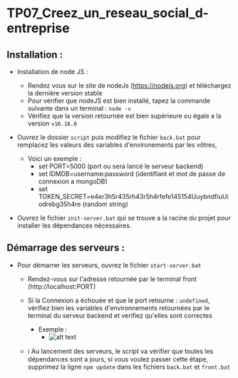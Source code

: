 # TP07_Creez_un_reseau_social_d-entreprise


## Installation :

- Installation de node JS : 

    - Rendez vous sur le site de nodeJs (https://nodejs.org) et téléchargez la dernière version stable
    - Pour vérifier que nodeJS est bien installé, tapez la commande suivante dans un terminal : ```node -v```
    - Vérifiez que la version retournée est bien supérieure ou égale a la version ```v16.16.0``` 
- Ouvrez le dossier ```script``` puis modifiez le fichier ```back.bat``` pour remplacez les  valeurs des variables d'environements par les vôtres, 

    - Voici un exemple :
        - set PORT=5000 (port ou sera lancé le serveur backend)
        - set IDMDB=username:password (identifiant et mot de passe de connexion a mongoDB)
        - set TOKEN_SECRET=e4er3h5r435rh43r5h4rfefe145154UuybndfiuUiodrebg35h4re (random string)

- Ouvrez le fichier ```init-server.bat``` qui se trouve a la racine du projet  pour installer les dépendances nécessaires.

## Démarrage des serveurs :

- Pour démarrer les serveurs, ouvrez le fichier ```start-server.bat```

    - Rendez-vous sur l'adresse retournée par le terminal front (http://localhost:PORT)
    
    - Si la Connexion a échouée et que le port retourne :  ```undefined```, vérifiez bien les variables d'environnements retournées par le terminal du serveur backend et verifiez qu'elles sont correctes
        - Exemple : 
            - ![alt text](https://i.postimg.cc/g0F3Q0rB/Screenshot-1.png)



    - :information_source: Au lancement des serveurs, le script va vérifier que toutes les dépendances sont a jours, si vous voulez passer cette étape, supprimez la ligne ```npm update``` dans les fichiers ```back.bat``` et ```front.bat```
